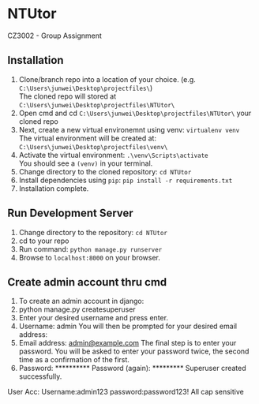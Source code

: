 # NTUtor
 CZ3002 - Group Assignment

## Installation
1. Clone/branch repo into a location of your choice. (e.g. ```C:\Users\junwei\Desktop\projectfiles\```)<br/>
The cloned repo will stored at  ```C:\Users\junwei\Desktop\projectfiles\NTUtor\```
2. Open cmd and cd ```C:\Users\junwei\Desktop\projectfiles\NTUtor\``` your cloned repo
3. Next, create a new virtual environemnt using venv: ```virtualenv venv```<br/>
The virtual environment will be created at: ```C:\Users\junwei\Desktop\projectfiles\venv\```
4. Activate the virtual environment: ```.\venv\Scripts\activate```<br/>
You should see a ```(venv)``` in your terminal.
5. Change directory to the cloned repository: ```cd NTUtor```
6. Install dependencies using ```pip```: ```pip install -r requirements.txt```
7. Installation complete.

## Run Development Server
1. Change directory to the repository: ```cd NTUtor```
2. cd to your repo 
3. Run command: ```python manage.py runserver```
4. Browse to ```localhost:8000``` on your browser.

## Create admin account thru cmd
1. To create an admin account in django:
2. python manage.py createsuperuser
3. Enter your desired username and press enter.
4. Username: admin
   You will then be prompted for your desired email address:
5. Email address: admin@example.com
   The final step is to enter your password. You will be asked to enter your password twice, the second time as a confirmation of the first.
6. Password: **********
   Password (again): *********
   Superuser created successfully.

User Acc:
Username:admin123
password:password123!
All cap sensitive 
